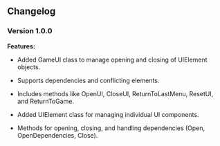 <h2>Changelog</h2>

<h3>Version 1.0.0</h3>

<b>Features:</b>

 - Added GameUI class to manage opening and closing of UIElement objects.

 - Supports dependencies and conflicting elements.

 - Includes methods like OpenUI, CloseUI, ReturnToLastMenu, ResetUI, and ReturnToGame.

 - Added UIElement class for managing individual UI components.

 - Methods for opening, closing, and handling dependencies (Open, OpenDependencies,  Close).